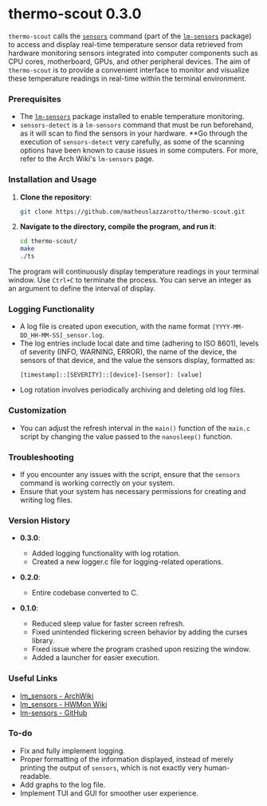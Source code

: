 # thermo-scout 0.3.0

`thermo-scout` calls the [`sensors`](https://www.commandlinux.com/man-page/man1/sensors.1.html) command (part of the [`lm-sensors`](https://archlinux.org/packages/?name=lm_sensors) package) to access and display real-time temperature sensor data retrieved from hardware monitoring sensors integrated into computer components such as CPU cores, motherboard, GPUs, and other peripheral devices. The aim of `thermo-scout` is to provide a convenient interface to monitor and visualize these temperature readings in real-time within the terminal environment.

### Prerequisites

- The [`lm-sensors`](https://archlinux.org/packages/?name=lm_sensors) package installed to enable temperature monitoring.
- `sensors-detect` is a `lm-sensors` command that must be run beforehand, as it will scan to find the sensors in your hardware. **Go through the execution of `sensors-detect` very carefully, as some of the scanning options have been known to cause issues in some computers. For more, refer to the Arch Wiki's `lm-sensors` page.

### Installation and Usage

1. **Clone the repository**:
   ```sh
   git clone https://github.com/matheuslazzarotto/thermo-scout.git
   ```

2. **Navigate to the directory, compile the program, and run it**:
   ```sh
   cd thermo-scout/
   make
   ./ts
   ```

The program will continuously display temperature readings in your terminal window. Use `Ctrl+C` to terminate the process. You can serve an integer as an argument to define the interval of display.

### Logging Functionality

- A log file is created upon execution, with the name format `[YYYY-MM-DD_HH-MM-SS]_sensor.log`.
- The log entries include local date and time (adhering to ISO 8601), levels of severity (INFO, WARNING, ERROR), the name of the device, the sensors of that device, and the value the sensors display, formatted as:
  ```
  [timestamp]::[SEVERITY]::[device]-[sensor]: [value]
  ```
- Log rotation involves periodically archiving and deleting old log files.

### Customization

- You can adjust the refresh interval in the `main()` function of the `main.c` script by changing the value passed to the `nanosleep()` function.

### Troubleshooting

- If you encounter any issues with the script, ensure that the `sensors` command is working correctly on your system.
- Ensure that your system has necessary permissions for creating and writing log files.

### Version History

- **0.3.0**:
  - Added logging functionality with log rotation.
  - Created a new logger.c file for logging-related operations.

- **0.2.0**:
  - Entire codebase converted to C.

- **0.1.0**:
  - Reduced sleep value for faster screen refresh.
  - Fixed unintended flickering screen behavior by adding the curses library.
  - Fixed issue where the program crashed upon resizing the window.
  - Added a launcher for easier execution.

### Useful Links

- [lm_sensors - ArchWiki](https://wiki.archlinux.org/title/lm_sensors)
- [lm_sensors - HWMon Wiki](https://hwmon.wiki.kernel.org/lm_sensors)
- [lm-sensors - GitHub](https://github.com/lm-sensors/lm-sensors)

### To-do
- Fix and fully implement logging.
- Proper formatting of the information displayed, instead of merely printing the output of `sensors`, which is not exactly very human-readable.
- Add graphs to the log file.
- Implement TUI and GUI for smoother user experience.

